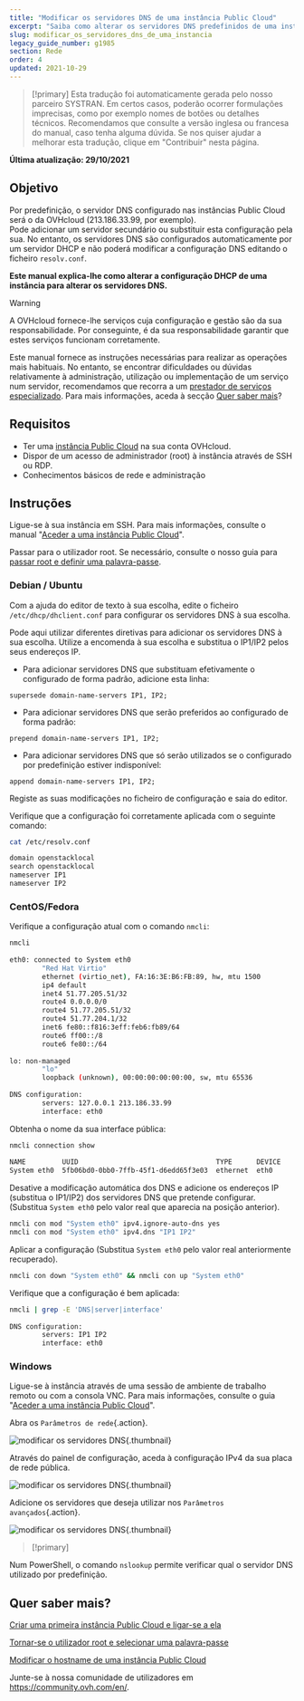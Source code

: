 ```yaml
---
title: "Modificar os servidores DNS de uma instância Public Cloud"
excerpt: "Saiba como alterar os servidores DNS predefinidos de uma instância Public Cloud"
slug: modificar_os_servidores_dns_de_uma_instancia
legacy_guide_number: g1985
section: Rede
order: 4
updated: 2021-10-29
---
```


> [!primary]
> Esta tradução foi automaticamente gerada pelo nosso parceiro SYSTRAN. Em certos casos, poderão ocorrer formulações imprecisas, como por exemplo nomes de botões ou detalhes técnicos. Recomendamos que consulte a versão inglesa ou francesa do manual, caso tenha alguma dúvida. Se nos quiser ajudar a melhorar esta tradução, clique em "Contribuir" nesta página.
>

**Última atualização: 29/10/2021**

## Objetivo

Por predefinição, o servidor DNS configurado nas instâncias Public Cloud será o da OVHcloud (213.186.33.99, por exemplo).<br>
Pode adicionar um servidor secundário ou substituir esta configuração pela sua. No entanto, os servidores DNS são configurados automaticamente por um servidor DHCP e não poderá modificar a configuração DNS editando o ficheiro `resolv.conf`.

**Este manual explica-lhe como alterar a configuração DHCP de uma instância para alterar os servidores DNS.**

> [!warning]
> A OVHcloud fornece-lhe serviços cuja configuração e gestão são da sua responsabilidade. Por conseguinte, é da sua responsabilidade garantir que estes serviços funcionam corretamente.
>
> Este manual fornece as instruções necessárias para realizar as operações mais habituais. No entanto, se encontrar dificuldades ou dúvidas relativamente à administração, utilização ou implementação de um serviço num servidor, recomendamos que recorra a um [prestador de serviços especializado](https://partner.ovhcloud.com/pt/directory/). Para mais informações, aceda à secção [Quer saber mais](#gofurther)?
>

## Requisitos

- Ter uma [instância Public Cloud](https://www.ovhcloud.com/pt/public-cloud/) na sua conta OVHcloud.
- Dispor de um acesso de administrador (root) à instância através de SSH ou RDP.
- Conhecimentos básicos de rede e administração

## Instruções

Ligue-se à sua instância em SSH. Para mais informações, consulte o manual "[Aceder a uma instância Public Cloud](https://docs.ovh.com/pt/public-cloud/public-cloud-primeiros-passos/#connect-to-instance)".

Passar para o utilizador root. Se necessário, consulte o nosso guia para [passar root e definir uma palavra-passe](https://docs.ovh.com/pt/public-cloud/tornar-se_root_e_definir_uma_palavra-passe/).

### Debian / Ubuntu

Com a ajuda do editor de texto à sua escolha, edite o ficheiro `/etc/dhcp/dhclient.conf` para configurar os servidores DNS à sua escolha.

Pode aqui utilizar diferentes diretivas para adicionar os servidores DNS à sua escolha. Utilize a encomenda à sua escolha e substitua o IP1/IP2 pelos seus endereços IP.

- Para adicionar servidores DNS que substituam efetivamente o configurado de forma padrão, adicione esta linha:
  
```console
supersede domain-name-servers IP1, IP2;
```

- Para adicionar servidores DNS que serão preferidos ao configurado de forma padrão:
    
```console
prepend domain-name-servers IP1, IP2;
```

- Para adicionar servidores DNS que só serão utilizados se o configurado por predefinição estiver indisponível:
    
```console
append domain-name-servers IP1, IP2;
```

Registe as suas modificações no ficheiro de configuração e saia do editor.

Verifique que a configuração foi corretamente aplicada com o seguinte comando:

```bash
cat /etc/resolv.conf

domain openstacklocal
search openstacklocal
nameserver IP1
nameserver IP2
```

### CentOS/Fedora

Verifique a configuração atual com o comando `nmcli`:

```bash
nmcli
 
eth0: connected to System eth0
        "Red Hat Virtio"
        ethernet (virtio_net), FA:16:3E:B6:FB:89, hw, mtu 1500
        ip4 default
        inet4 51.77.205.51/32
        route4 0.0.0.0/0
        route4 51.77.205.51/32
        route4 51.77.204.1/32
        inet6 fe80::f816:3eff:feb6:fb89/64
        route6 ff00::/8
        route6 fe80::/64
 
lo: non-managed
        "lo"
        loopback (unknown), 00:00:00:00:00:00, sw, mtu 65536
 
DNS configuration:
        servers: 127.0.0.1 213.186.33.99
        interface: eth0
```

Obtenha o nome da sua interface pública:

```bash
nmcli connection show
 
NAME         UUID                                  TYPE      DEVICE
System eth0  5fb06bd0-0bb0-7ffb-45f1-d6edd65f3e03  ethernet  eth0
```

Desative a modificação automática dos DNS e adicione os endereços IP (substitua o IP1/IP2) dos servidores DNS que pretende configurar. (Substitua `System eth0` pelo valor real que aparecia na posição anterior).

```bash
nmcli con mod "System eth0" ipv4.ignore-auto-dns yes
nmcli con mod "System eth0" ipv4.dns "IP1 IP2"
```

Aplicar a configuração (Substitua `System eth0` pelo valor real anteriormente recuperado).

```bash
nmcli con down "System eth0" && nmcli con up "System eth0"
```

Verifique que a configuração é bem aplicada:

```bash
nmcli | grep -E 'DNS|server|interface'
 
DNS configuration:
        servers: IP1 IP2
        interface: eth0
```

### Windows

Ligue-se à instância através de uma sessão de ambiente de trabalho remoto ou com a consola VNC. Para mais informações, consulte o guia "[Aceder a uma instância Public Cloud](https://docs.ovh.com/pt/public-cloud/public-cloud-primeiros-passos/#connect-to-instance)".

Abra os `Parâmetros de rede`{.action}.

![modificar os servidores DNS](images/changednsservers1.png){.thumbnail}

Através do painel de configuração, aceda à configuração IPv4 da sua placa de rede pública.

![modificar os servidores DNS](images/changednsservers2.png){.thumbnail}

Adicione os servidores que deseja utilizar nos `Parâmetros avançados`{.action}.

![modificar os servidores DNS](images/changednsservers3.png){.thumbnail}

> [!primary]
>
Num PowerShell, o comando `nslookup` permite verificar qual o servidor DNS utilizado por predefinição.
>

## Quer saber mais? <a name="gofurther"></a>

[Criar uma primeira instância Public Cloud e ligar-se a ela](https://docs.ovh.com/pt/public-cloud/public-cloud-primeiros-passos/)

[Tornar-se o utilizador root e selecionar uma palavra-passe](https://docs.ovh.com/pt/public-cloud/tornar-se_root_e_definir_uma_palavra-passe/)

[Modificar o hostname de uma instância Public Cloud](https://docs.ovh.com/pt/public-cloud/modificar-hostname-de-uma-instancia/)

Junte-se à nossa comunidade de utilizadores em <https://community.ovh.com/en/>.